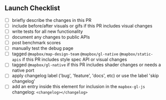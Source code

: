 ## Launch Checklist

<!-- Thanks for the PR! Feel free to add or remove items from the checklist. -->

 - [ ] briefly describe the changes in this PR
 - [ ] include before/after visuals or gifs if this PR includes visual changes
 - [ ] write tests for all new functionality
 - [ ] document any changes to public APIs
 - [ ] post benchmark scores
 - [ ] manually test the debug page
 - [ ] tagged `@mapbox/map-design-team` `@mapbox/gl-native` `@mapbox/static-apis` if this PR includes style spec API or visual changes
 - [ ] tagged `@mapbox/gl-native` if this PR includes shader changes or needs a native port
 - [ ] apply changelog label ('bug', 'feature', 'docs', etc) or use the label 'skip changelog'
 - [ ] add an entry inside this element for inclusion in the `mapbox-gl-js` changelog: `<changelog></changelog>`
